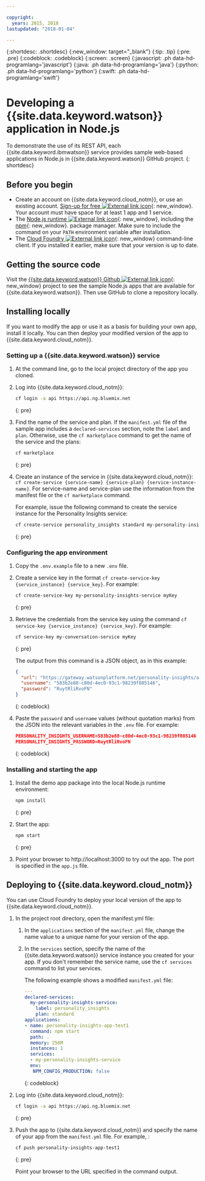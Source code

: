 ```yaml
---

copyright:
  years: 2015, 2018
lastupdated: "2018-01-04"

---
```


{:shortdesc: .shortdesc}
{:new_window: target="_blank"}
{:tip: .tip}
{:pre: .pre}
{:codeblock: .codeblock}
{:screen: .screen}
{:javascript: .ph data-hd-programlang='javascript'}
{:java: .ph data-hd-programlang='java'}
{:python: .ph data-hd-programlang='python'}
{:swift: .ph data-hd-programlang='swift'}

# Developing a {{site.data.keyword.watson}} application in Node.js

To demonstrate the use of its REST API, each {{site.data.keyword.ibmwatson}} service provides sample web-based applications in Node.js in {{site.data.keyword.watson}} GitHub project.
{: shortdesc}

## Before you begin

- Create an account on {{site.data.keyword.cloud_notm}}, or use an existing account. [Sign-up for free ![External link icon](../../icons/launch-glyph.svg "External link icon")](https://console.{DomainName}/registration/?target=/catalog/%3fcategory=watson){: new_window}. Your account must have space for at least 1 app and 1 service.
- The [Node.js runtime ![External link icon](../../icons/launch-glyph.svg "External link icon")](https://nodejs.org/#download){: new_window},  including the [npm](https://www.npmjs.com/){: new_window}. package manager.  Make sure to include the command on your `PATH` environment variable after installation.
- The [Cloud Foundry ![External link icon](../../icons/launch-glyph.svg "External link icon")](https://github.com/cloudfoundry/cli#downloads){: new_window} command-line client.  If you installed it earlier, make sure that your version is up to date.

## Getting the source code

Visit the [{{site.data.keyword.watson}} Github ![External link icon](../../icons/launch-glyph.svg "External link icon")](https://github.com/watson-developer-cloud){: new_window} project to see the sample Node.js apps that are available for {{site.data.keyword.watson}}. Then use GitHub to clone a repository locally.

## Installing locally
If you want to modify the app or use it as a basis for building your own app, install it locally. You can then deploy your modified version of the app to {{site.data.keyword.cloud_notm}}.

### Setting up a {{site.data.keyword.watson}} service

1.  At the command line, go to the local project directory of the app you cloned.
1.  Log into {{site.data.keyword.cloud_notm}}:

    ```bash
    cf login -a api https://api.ng.bluemix.net
    ```
    {: pre}

1.  Find the name of the service and plan. If the `manifest.yml` file of the sample app includes a `declared-services` section, note the `label` and `plan`. Otherwise, use the `cf marketplace` command to get the name of the service and the plans:

    ```bash
    cf marketplace
    ```
    {: pre}

1.  Create an instance of the service in {{site.data.keyword.cloud_notm}}: `cf create-service {service-name} {service-plan} {service-instance-name}`. For service-name and service-plan use the information from the manifest file or the `cf marketplace` command.

    For example, issue the following command to create the service instance for the Personality Insights service:

    ```bash
    cf create-service personality_insights standard my-personality-insights-service
    ```
    {: pre}

### Configuring the app environment

1.  Copy the `.env.example` file to a new `.env` file.
1.  Create a service key in the format `cf create-service-key {service_instance} {service_key}`. For example:

    ```bash
    cf create-service-key my-personality-insights-service myKey
    ```
    {: pre}

1.  Retrieve the credentials from the service key using the command `cf service-key {service_instance} {service_key}`. For example:

    ```bash
    cf service-key my-conversation-service myKey
    ```
    {: pre}

    The output from this command is a JSON object, as in this example:

    ```json
    {
      "url": "https://gateway.watsonplatform.net/personality-insights/api",
      "username": "583b2e88-c80d-4ec0-93c1-98239f805146",
      "password": "RuytRliRvoFN"
    }
    ```
    {: codeblock}

1.  Paste the `password` and `username` values (without quotation marks) from the JSON into the relevant variables in the `.env` file. For example:

    ```json
    PERSONALITY_INSIGHTS_USERNAME=583b2e88-c80d-4ec0-93c1-98239f805146
    PERSONALITY_INSIGHTS_PASSWORD=RuytRliRvoFN
    ```
    {: codeblock}

### Installing and starting the app

1.  Install the demo app package into the local Node.js runtime environment:

    ```bash
    npm install
    ```
    {: pre}

1.  Start the app:

    ```bash
    npm start
    ```
    {: pre}

1.  Point your browser to http://localhost:3000 to try out the app. The port is specified in the `app.js` file.

## Deploying to {{site.data.keyword.cloud_notm}}

You can use Cloud Foundry to deploy your local version of the app to {{site.data.keyword.cloud_notm}}.

1.  In the project root directory, open the manifest.yml file:
    1.  In the `applications` section of the `manifest.yml` file, change the name value to a unique name for your version of the app.
    1.  In the `services` section, specify the name of the {{site.data.keyword.watson}} service instance you created for your app. If you don't remember the service name, use the `cf services` command to list your services.

        The following example shows a modified `manifest.yml` file:

        ```yml
        ---
        declared-services:
          my-personality-insights-service:
            label: personality_insights
            plan: standard
        applications:
        - name: personality-insights-app-test1
          command: npm start
          path: .
          memory: 256M
          instances: 1
          services:
          - my-personality-insights-service
          env:
           NPM_CONFIG_PRODUCTION: false
        ```
        {: codeblock}

1.  Log into {{site.data.keyword.cloud_notm}}:

    ```bash
    cf login -a api https://api.ng.bluemix.net
    ```
    {: pre}

1.  Push the app to {{site.data.keyword.cloud_notm}} and specify the name of your app from the `manifest.yml` file. For example, :

    ```bash
    cf push personality-insights-app-test1
    ```
    {: pre}

    Point your browser to the URL specified in the command output.
